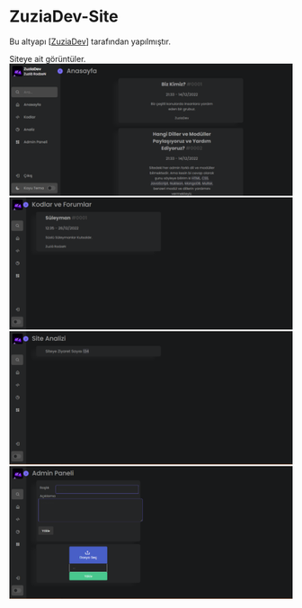 # ZuziaDev-Site
 
 Bu altyapı [[ZuziaDev](https://discord.gg/buvJaKXnKT)] tarafından yapılmıştır.
 
 Siteye ait görüntüler. <br>
 <img src="/uploads/resim_2023-01-14_003416370.png">
<img src="/uploads/resim_2023-01-14_003449803.png">
<img src="/uploads/resim_2023-01-14_003513793.png">
<img src="/uploads/resim_2023-01-14_003537946.png">
